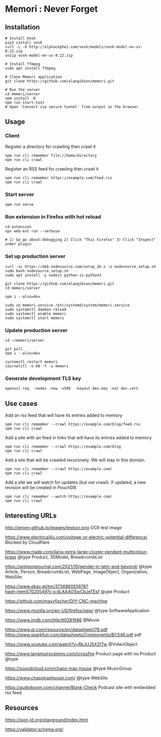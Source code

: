 
# Memori : Never Forget



## Installation

```
# Install Vosk
pip3 install vosk
curl -L -O http://alphacephei.com/vosk/models/vosk-model-en-us-0.22.zip
unzip vosk-model-en-us-0.22.zip

# Install ffmpeg
sudo apt install ffmpeg

# Clone Memori application
git clone https://github.com/alangibson/memori.git

# Run the server
cd memori/server
npm install -D
npm run start:test
# Open 'Connect via secure tunnel' from output in the browser

```

## Usage

### Client

Register a directory for crawling then crawl it

``` 
npm run cli remember file://home/directory
npm run cli crawl
```

Register an RSS feed for crawling then crawl it

``` 
npm run cli remember https://example.com/feed.rss
npm run cli crawl
```

### Start server

```
npm run serve
```

### Run extension in Firefox with hot reload

```
cd extension
npx web-ext run --verbose

# 1) Go go about:debugging 2) Click "This Firefox" 3) Click "Inspect" under plugin
```

### Set up production server

```
curl -sL https://deb.nodesource.com/setup_16.x -o nodesource_setup.sh
sudo bash nodesource_setup.sh
sudo apt install -y nodejs python-is-python3

git clone https://github.com/alangibson/memori.git
cd memori/server

npm i --also=dev

sudo cp memori.service /etc/systemd/system/memori.service
sudo systemctl daemon-reload
sudo systemctl enable memori
sudo systemctl start memori
```

### Update production server

```
cd ~/memori/server

git pull
npm i --also=dev

systemctl restart memori
journalctl -n 60 -f -u memori
```

### Generate development TLS key

```
openssl req  -nodes -new -x509  -keyout dev.key -out dev.cert
```

## Use cases

Add an rss feed that will have its entries added to memory

```
npm run cli remember --crawl https://example.com/blog/feed.rss
npm run cli crawl
```

Add a site with an feed in <head> links that will have its entries added to memory

```
npm run cli remember --crawl https://example.com/blog
npm run cli crawl
```

Add a site that will be crawled recursively. We will stay in this domain.

```
npm run cli remember --crawl https://example.com/
npm run cli crawl
```

Add a site we will watch for updates (but not crawl). If updated, a new revision
will be created in PouchDB

```
npm run cli remember --watch https://example.com/
npm run cli crawl
```


## Interesting URLs

http://jeroen.github.io/images/testocr.png
OCR test image

https://www.electrical4u.com/voltage-or-electric-potential-difference/
Blocked by Cloudflare

https://www.made.com/ilaria-extra-large-cluster-pendant-multicolour-brass
@type Product, 3DModel, BreadcrumbList

https://antigonejournal.com/2021/10/gender-in-latin-and-beyond/
@type Article, Person, BreadcrumbList, WebPage, ImageObject, Organization, WebSite

https://www.ebay.at/itm/373696055676?hash=item570205497c:g:dLAAAOSwCbJeTEsf
@ype Product

https://github.com/maxvfischer/DIY-CNC-machine

https://www.mozilla.org/en-US/firefox/new/
@type SoftwareApplication

https://www.imdb.com/title/tt0281686
@Movie

https://www.st.com/resource/en/datasheet/l78.pdf
https://www.sparkfun.com/datasheets/Components/BC546.pdf
pdf

https://www.youtube.com/watch?v=RkJUJ5X2f7w
@VideoObject

https://www.langmuirsystems.com/crossfire
Product page with no Product @type

https://soundcloud.com/chapo-trap-house
@type MusicGroup

https://www.chapotraphouse.com/
@type WebSite

https://audioboom.com/channel/Blank-Check
Podcast site with embedded rss feed



## Resources

https://json-ld.org/playground/index.html

https://validator.schema.org/